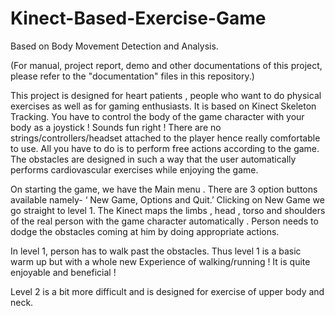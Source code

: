 # Kinect-Based-Exercise-Game
Based on Body Movement Detection and Analysis.

(For manual, project report, demo and other documentations of this project, please refer to the "documentation" files in this repository.)

This project is designed for heart patients , people who want to do physical exercises as well as for gaming enthusiasts.
It is based on Kinect Skeleton Tracking.
You have to control the body of the game character with your body as a joystick ! Sounds fun right !
There are no strings/controllers/headset attached to the player hence really comfortable to use. All you have to do is to perform free actions according to the game.
The obstacles are designed in such a way that the user automatically performs cardiovascular exercises while enjoying the game.

On starting the game, we have the Main menu .
There are 3 option buttons available namely- ‘ New Game, Options and Quit.’
Clicking on New Game we go straight to level 1. The Kinect maps the limbs , head , torso and shoulders of the real person with the game character automatically .
Person needs to dodge the obstacles coming at him by doing appropriate actions.

In level 1, person has to walk past the obstacles. Thus level 1 is a basic warm up but with a whole new Experience of walking/running !
It is quite enjoyable and beneficial ! 

Level 2 is a bit more difficult and is designed for exercise of upper body and neck. 


